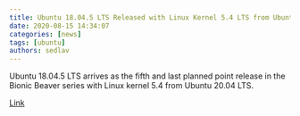 ```yaml
---
title: Ubuntu 18.04.5 LTS Released with Linux Kernel 5.4 LTS from Ubuntu 20.04 LTS - 9to5Linux
date: 2020-08-15 14:34:07
categories: [news]
tags: [ubuntu]
authors: sedlav
---
```


Ubuntu 18.04.5 LTS arrives as the fifth and last planned point release in the Bionic Beaver series with Linux kernel 5.4 from Ubuntu 20.04 LTS.

[Link](https://9to5linux.com/ubuntu-18-04-5-lts-released-with-linux-kernel-5-4-lts-from-ubuntu-20-04-lts)
